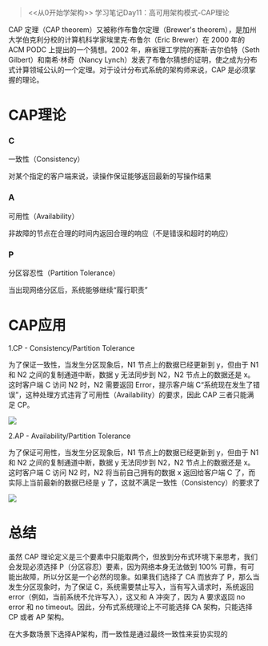 > <<从0开始学架构>> 学习笔记Day11：高可用架构模式-CAP理论


CAP 定理（CAP theorem）又被称作布鲁尔定理（Brewer's theorem），是加州大学伯克利分校的计算机科学家埃里克·布鲁尔（Eric Brewer）在 2000 年的 ACM PODC 上提出的一个猜想。2002 年，麻省理工学院的赛斯·吉尔伯特（Seth Gilbert）和南希·林奇（Nancy Lynch）发表了布鲁尔猜想的证明，使之成为分布式计算领域公认的一个定理。对于设计分布式系统的架构师来说，CAP 是必须掌握的理论。

# CAP理论

### C

一致性（Consistency）

对某个指定的客户端来说，读操作保证能够返回最新的写操作结果

### A

可用性（Availability）

非故障的节点在合理的时间内返回合理的响应（不是错误和超时的响应）

### P

分区容忍性（Partition Tolerance）

当出现网络分区后，系统能够继续“履行职责”

# CAP应用

1.CP - Consistency/Partition Tolerance

为了保证一致性，当发生分区现象后，N1 节点上的数据已经更新到 y，但由于 N1 和 N2 之间的复制通道中断，数据 y 无法同步到 N2，N2 节点上的数据还是 x。这时客户端 C 访问 N2 时，N2 需要返回 Error，提示客户端 C“系统现在发生了错误”，这种处理方式违背了可用性（Availability）的要求，因此 CAP 三者只能满足 CP。

![](https://static001.geekbang.org/resource/image/6e/d7/6e7d7bd54d7a4eb67918080863d354d7.png?wh=337*289)

2.AP - Availability/Partition Tolerance

为了保证可用性，当发生分区现象后，N1 节点上的数据已经更新到 y，但由于 N1 和 N2 之间的复制通道中断，数据 y 无法同步到 N2，N2 节点上的数据还是 x。这时客户端 C 访问 N2 时，N2 将当前自己拥有的数据 x 返回给客户端 C 了，而实际上当前最新的数据已经是 y 了，这就不满足一致性（Consistency）的要求了

![](https://static001.geekbang.org/resource/image/2c/d6/2ccafe41de9bd7f8dec4658f004310d6.png?wh=334*287)


# 总结

虽然 CAP 理论定义是三个要素中只能取两个，但放到分布式环境下来思考，我们会发现必须选择 P（分区容忍）要素，因为网络本身无法做到 100% 可靠，有可能出故障，所以分区是一个必然的现象。如果我们选择了 CA 而放弃了 P，那么当发生分区现象时，为了保证 C，系统需要禁止写入，当有写入请求时，系统返回 error（例如，当前系统不允许写入），这又和 A 冲突了，因为 A 要求返回 no error 和 no timeout。因此，分布式系统理论上不可能选择 CA 架构，只能选择 CP 或者 AP 架构。

在大多数场景下选择AP架构，而一致性是通过最终一致性来妥协实现的
